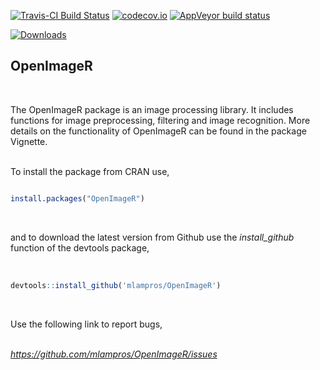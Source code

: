 [![Travis-CI Build Status](https://travis-ci.org/mlampros/OpenImageR.svg?branch=master)](https://travis-ci.org/mlampros/OpenImageR)
[![codecov.io](https://codecov.io/github/mlampros/OpenImageR/coverage.svg?branch=master)](https://codecov.io/github/mlampros/OpenImageR?branch=master)
[![AppVeyor build status](https://ci.appveyor.com/api/projects/status/github/mlampros/OpenImageR?branch=master&svg=true)](https://ci.appveyor.com/project/mlampros/OpenImageR/branch/master)

[![Downloads](http://cranlogs.r-pkg.org/badges/grand-total/OpenImageR?color=blue)](http://www.r-pkg.org/pkg/OpenImageR)


## OpenImageR
<br>

The OpenImageR package is an image processing library. It includes functions for image preprocessing, filtering and image recognition. More details on the functionality of OpenImageR can be found in the package Vignette. 
<br><br>

To install the package from CRAN use, 

```R

install.packages("OpenImageR")


```
<br>

and to download the latest version from Github use the *install_github* function of the devtools package,
<br><br>

```R

devtools::install_github('mlampros/OpenImageR')


```
<br>

Use the following link to report bugs,
<br><br>

*https://github.com/mlampros/OpenImageR/issues*
